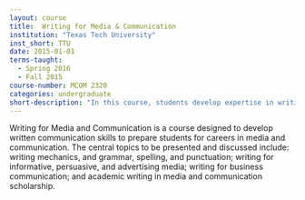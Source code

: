 ```yaml
---
layout: course
title:  Writing for Media & Communication
institution: "Texas Tech University"
inst_short: TTU
date: 2015-01-01
terms-taught: 
  - Spring 2016
  - Fall 2015
course-number: MCOM 2320
categories: undergraduate
short-description: "In this course, students develop expertise in writing for informative, persuasive, and advertising media, writing for business communication, and academic writing in media and communication scholarship."
---
```


Writing for Media and Communication is a course designed to develop written communication skills to prepare students for careers in media and communication. The central topics to be presented and discussed include: writing mechanics, and grammar, spelling, and punctuation; writing for informative, persuasive, and advertising media; writing for business communication; and academic writing in media and communication scholarship.
